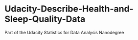 # Udacity-Describe-Health-and-Sleep-Quality-Data
Part of the Udacity Statistics for Data Analysis Nanodegree
